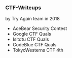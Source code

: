 ### CTF-Writeups
by Try Again team in 2018
-   AceBear Security Contest
-   Google CTF Quals
-   Isitdtu CTF Quals
-   CodeBlue CTF Quals
-   TokyoWesterns CTF 4th
